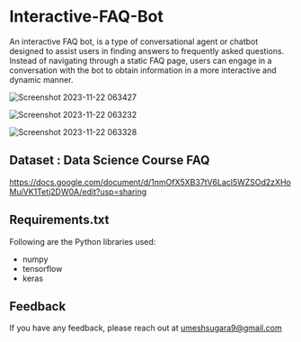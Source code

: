 # Interactive-FAQ-Bot
An interactive FAQ bot, is a type of conversational agent or chatbot designed to assist users in finding answers to frequently asked questions. Instead of navigating through a static FAQ page, users can engage in a conversation with the bot to obtain information in a more interactive and dynamic manner.

![Screenshot 2023-11-22 063427](https://github.com/umesh-sugara/Interactive-FAQ-Bot/assets/73294581/7476cae6-3f89-44ce-817d-f99caebae4b3)


![Screenshot 2023-11-22 063232](https://github.com/umesh-sugara/Interactive-FAQ-Bot/assets/73294581/165fc54b-e81d-4eb0-856f-6956993e8c4c)


![Screenshot 2023-11-22 063328](https://github.com/umesh-sugara/Interactive-FAQ-Bot/assets/73294581/f9debd2b-195a-4a01-b767-659d8802ea51)



## Dataset : Data Science Course FAQ
https://docs.google.com/document/d/1nmOfX5XB37tV6Lacl5WZSOd2zXHoMuiVK1Tetj2DW0A/edit?usp=sharing

## Requirements.txt
Following are the Python libraries used:
  - numpy
  - tensorflow
  - keras

## Feedback
If you have any feedback, please reach out at umeshsugara9@gmail.com
